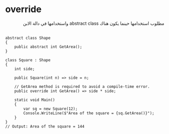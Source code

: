 #  override
<div dir=rtl>
مطلوب استخدامها حينما يكون هناك abstract class واستخدامها في دالة الابن

</div>

<br>

```
abstract class Shape
{
    public abstract int GetArea();
}

class Square : Shape
{
    int side;

    public Square(int n) => side = n;

    // GetArea method is required to avoid a compile-time error.
    public override int GetArea() => side * side;

    static void Main()
    {
        var sq = new Square(12);
        Console.WriteLine($"Area of the square = {sq.GetArea()}");
    }
}
// Output: Area of the square = 144
```
